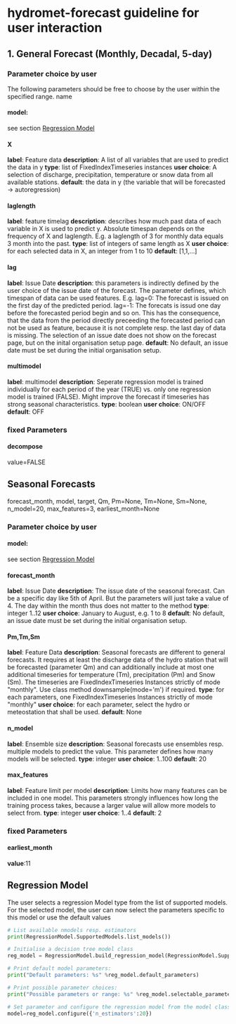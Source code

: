 ﻿
# hydromet-forecast guideline for user interaction

## 1. General Forecast (Monthly, Decadal, 5-day)

### Parameter choice by user
The following parameters should be free to choose by the user within the specified range. name

#### model:
see section [Regression Model](#regression-model)

#### X
**label**: Feature data
**description**: A list of all variables that are used to predict the data in y
**type**: list of FixedIndexTimeseries instances
**user choice**: A selection of discharge, precipitation, temperature or snow data from all available stations.
**default**: the data in y (the variable that will be forecasted -> autoregression)

#### laglength
**label**: feature timelag
**description**: describes how much past data of each variable in X is used to predict y. Absolute timespan depends on the frequency of X and laglength. E.g. a laglength of 3 for monthly data equals 3 month into the past.
**type**: list of integers of same length as X
**user choice**: for each selected data in X, an integer from 1 to 10
**default**: [1,1,...]

#### lag
**label**: Issue Date
**description**: this parameters is indirectly defined by the user choice of the issue date of the forecast. The parameter defines, which timespan of data can be used features. 
E.g. lag=0: The forecast is issued on the first day of the predicted period. lag=-1: The forecats is issud one day before the forecasted period begin and so on. This has the consequence, that the data from the period directly preceeding the forecasted period can not be used as feature, because it is not complete resp. the last day of data is missing. The selection of an issue date does not show on the forecast page, but on the inital organisation setup page.
**default**: No default, an issue date must be set during the initial organisation setup.

#### multimodel
**label**: multimodel
**description**: Seperate regression model is trained individually for each period of the year (TRUE) vs. only one regression model is trained (FALSE). Might improve the forecast if timeseries has strong seasonal characteristics.
**type**: boolean
**user choice**: ON/OFF
**default**: OFF

### fixed Parameters

#### decompose
value=FALSE


## Seasonal Forecasts
forecast_month, model, target, Qm, Pm=None, Tm=None, Sm=None, n_model=20, max_features=3, earliest_month=None

### Parameter choice by user
#### model:
see section [Regression Model](#regression-model)

#### forecast_month
**label**: Issue Date
**description**: The issue date of the seasonal forecast. Can be a specific day like 5th of April. But the parameters will just take a value of 4. The day within the month thus does not matter to the method
**type**: integer 1..12
**user choice**: January to August, e.g. 1 to 8
**default**: No default, an issue date must be set during the initial organisation setup.

#### Pm,Tm,Sm
**label**: Feature Data
**description**: Seasonal forecasts are different to general forecasts. It requires at least the discharge data of the hydro station that will be forecasted (parameter Qm) and can additionally include at most one additional timeseries for temperature (Tm), precipitation (Pm) and Snow (Sm). The timeseries are FixedIndexTimeseries Instances strictly of mode "monthly". Use class method downsample(mode='m') if required.
**type**: for each parameters, one FixedIndexTimeseries Instances strictly of mode "monthly"
**user choice**: for each parameter, select the hydro or meteostation that shall be used.
**default**: None

#### n_model
**label**: Ensemble size
**description**: Seasonal forecasts use ensembles resp. multiple models to predict the value. This parameter defines how many models will be selected.
**type**: integer
**user choice**: 1..100
**default**: 20

#### max_features
**label**: Feature limit per model
**description**: Limits how many features can be included in one model. This parameters strongly influences how long the training process takes, because a larger value will allow more models to select from.
**type**: integer
**user choice**: 1..4
**default**: 2

### fixed Parameters
#### earliest_month
**value**:11


## Regression Model

The user selects a regression Model type from the list of supported models. For the selected model, the user can now select the parameters specific to this model or use the default values

```python
# List available nmodels resp. estimators
print(RegressionModel.SupportedModels.list_models())

# Initialise a decision tree model class
reg_model = RegressionModel.build_regression_model(RegressionModel.SupportedModels(3))

# Print default model parameters:
print("Default parameters: %s" %reg_model.default_parameters)

# Print possible parameter choices:
print("Possible parameters or range: %s" %reg_model.selectable_parameters)

# Set parameter and configure the regression model from the model class
model=reg_model.configure({'n_estimators':20})  
```


